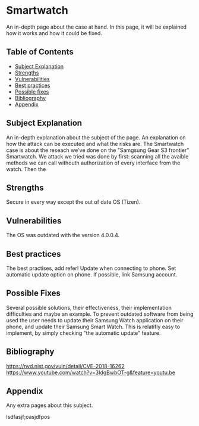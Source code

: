 # Smartwatch
An in-depth page about the case at hand. In this page, it will be explained how it works and how it could be fixed. 

## Table of Contents
- [Subject Explanation](#subject-explanation)
- [Strengths](#bibliography)
- [Vulnerabilities](#vulnerabilities)
- [Best practices](#best-practices)
- [Possible fixes](#possible-fixes)
- [Bibliography](#bibliography)
- [Appendix](#appendix)

## Subject Explanation
An in-depth explanation about the subject of the page. An explanation on how the attack can be executed and what the risks are.
The Smartwatch case is about the reseach we've done on the "Samgsung Gear S3 frontier" Smartwatch.
We attack we tried was done by first: scanning all the avaible methods we can call withouth authorization of every interface from the watch.
Then the 

## Strengths
Secure in every way except the out of date OS (Tizen).

## Vulnerabilities
The OS was outdated with the version 4.0.0.4.

## Best practices
The best practises, add refer!
Update when connecting to phone.
Set automatic update option on phone.
If possible, link Samsung account.

## Possible Fixes
Several possible solutions, their effectiveness, their implementation difficulties and maybe an example.
To prevent outdated software from being used the user needs to update their Samsung Watch application on their phone, and update their Samsung Smart Watch.
This is relatifly easy to implement, by simply checking "the automatic update" feature.

## Bibliography
https://nvd.nist.gov/vuln/detail/CVE-2018-16262
https://www.youtube.com/watch?v=3IdgBwbOT-g&feature=youtu.be

## Appendix 
Any extra pages about this subject.


lsdfasjf;oasjdfpos
